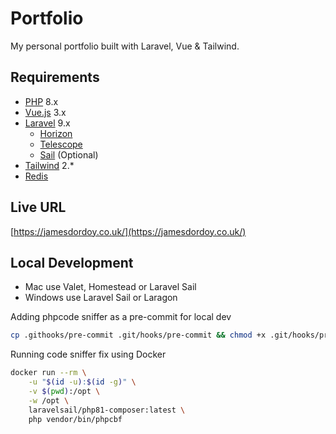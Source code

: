 # Portfolio
My personal portfolio built with Laravel, Vue & Tailwind.

## Requirements

* [PHP](https://www.php.net/releases/8.0/en.php) 8.x
* [Vue.js](https://vuejs.org/) 3.x
* [Laravel](http://laravel.com/docs/) 9.x
    * [Horizon](https://laravel.com/docs/8.x/horizon)
    * [Telescope](https://laravel.com/docs/8.x/telescope)
    * [Sail](https://laravel.com/docs/8.x/sail) (Optional)
* [Tailwind](https://tailwindcss.com/) 2.*
* [Redis](https://redis.io/)

## Live URL
[https://jamesdordoy.co.uk/](https://jamesdordoy.co.uk/)

## Local Development


- Mac use Valet, Homestead or Laravel Sail
- Windows use Laravel Sail or Laragon

Adding phpcode sniffer as a pre-commit for local dev

```bash
cp .githooks/pre-commit .git/hooks/pre-commit && chmod +x .git/hooks/pre-commit
```

Running code sniffer fix using Docker
```bash
docker run --rm \
    -u "$(id -u):$(id -g)" \
    -v $(pwd):/opt \
    -w /opt \
    laravelsail/php81-composer:latest \
    php vendor/bin/phpcbf
```